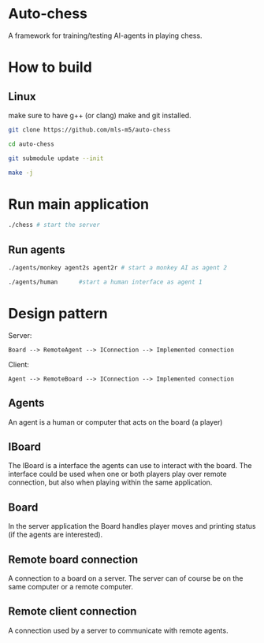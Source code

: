Auto-chess
=========


A framework for training/testing AI-agents in playing chess.


How to build
============

## Linux
make sure to have g++ (or clang) make and git installed.

```bash
git clone https://github.com/mls-m5/auto-chess

cd auto-chess

git submodule update --init

make -j

```


# Run main application
``` bash
./chess # start the server
```

## Run agents
``` bash
./agents/monkey agent2s agent2r # start a monkey AI as agent 2
```

``` bash
./agents/human      #start a human interface as agent 1
```


Design pattern
============

Server:
```
Board --> RemoteAgent --> IConnection --> Implemented connection 
```

Client:
```
Agent --> RemoteBoard --> IConnection --> Implemented connection
```



## Agents
An agent is a human or computer that acts on the board (a player)

## IBoard
The IBoard is a interface the agents can use to interact with the board. The interface could be used when one or both players play over remote connection, but also when playing within the same application.

## Board
In the server application the Board handles player moves and printing status (if the agents are interested).

## Remote board connection
A connection to a board on a server. The server can of course be on the same computer or a remote computer.

## Remote client connection
A connection used by a server to communicate with remote agents.


